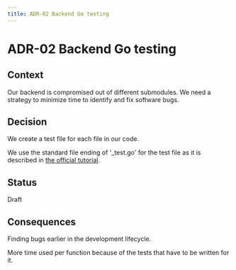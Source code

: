 ```yaml
---
title: ADR-02 Backend Go testing
---
```


# ADR-02 Backend Go testing

## Context

Our backend is compromised out of different submodules.
We need a strategy to minimize time to identify and fix software bugs.

## Decision

We create a test file for each file in our code. 

We use the standard file ending of '_test.go' for the test file as it is described in [the official tutorial](https://go.dev/doc/tutorial/add-a-test).

## Status

Draft

## Consequences

Finding bugs earlier in the development lifecycle.

More time used per function because of the tests that have to be written for it.